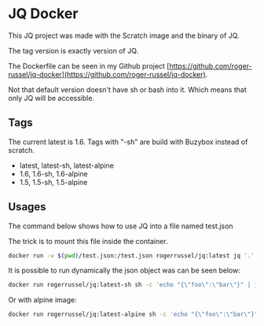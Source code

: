 # JQ Docker

This JQ project was made with the Scratch image and the binary of JQ.

The tag version is exactly version of JQ.

The Dockerfile can be seen in my Github project [https://github.com/roger-russel/jq-docker](https://github.com/roger-russel/jq-docker).

Not that default version doesn't have sh or bash into it. Which means that only JQ will be accessible.

## Tags

The current latest is 1.6.
Tags with "-sh" are build with Buzybox instead of scratch.

* latest, latest-sh, latest-alpine
* 1.6, 1.6-sh, 1.6-alpine
* 1.5, 1.5-sh, 1.5-alpine

## Usages

The command below shows how to use JQ into a file named test.json

The trick is to mount this file inside the container.

```sh
docker run -v $(pwd)/test.json:/test.json rogerrussel/jq:latest jq '.' ./test.json
```

It is possible to run dynamically the json object was can be seen below:

```sh
docker run rogerrussel/jq:latest-sh sh -c 'echo "{\"foo\":\"bar\"}" | jq .'
```

Or with alpine image:

```sh
docker run rogerrussel/jq:latest-alpine sh -c 'echo "{\"foo\":\"bar\"}" | jq .'
```
